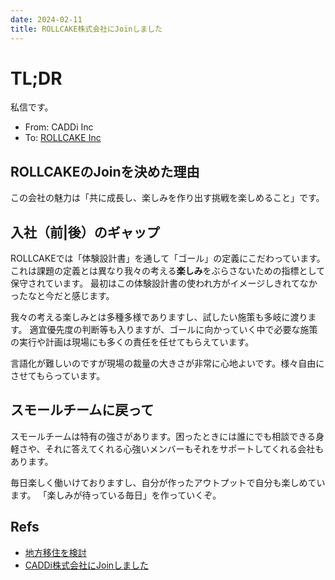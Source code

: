 ```yaml
---
date: 2024-02-11
title: ROLLCAKE株式会社にJoinしました
---
```


# TL;DR

私信です。

- From: CADDi Inc
- To: [ROLLCAKE Inc](https://rollcake.co/)

## ROLLCAKEのJoinを決めた理由

この会社の魅力は「共に成長し、楽しみを作り出す挑戦を楽しめること」です。

## 入社（前|後）のギャップ

ROLLCAKEでは「体験設計書」を通して「ゴール」の定義にこだわっています。これは課題の定義とは異なり我々の考える**楽しみ**をぶらさないための指標として保守されています。
最初はこの体験設計書の使われ方がイメージしきれてなかったなと今だと感じます。

我々の考える楽しみとは多種多様でありますし、試したい施策も多岐に渡ります。
適宜優先度の判断等も入りますが、ゴールに向かっていく中で必要な施策の実行や計画は現場にも多くの責任を任せてもらえています。

言語化が難しいのですが現場の裁量の大きさが非常に心地よいです。様々自由にさせてもらっています。

## スモールチームに戻って

スモールチームは特有の強さがあります。困ったときには誰にでも相談できる身軽さや、それに答えてくれる心強いメンバーもそれをサポートしてくれる会社もあります。

毎日楽しく働いけておりますし、自分が作ったアウトプットで自分も楽しめています。
「楽しみが待っている毎日」を作っていくぞ。

## Refs

- [地方移住を検討](https://9renpoto.win/entry/2023/09/09/migration-plan)
- [CADDi株式会社にJoinしました](https://9renpoto.win/entry/2020/12/05/join)

